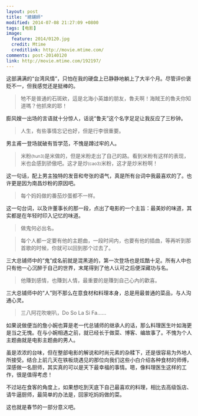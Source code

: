 ```yaml
---
layout: post
title: "總舖師"
modified: 2014-07-08 21:27:09 +0800
tags: [电影]
image:
  feature: 2014/0120.jpg
  credit: Mtime
  creditlink: http://movie.mtime.com/
comments: post-20140120
link: http://movie.mtime.com/192197/
---
```


这部满满的“台湾风情”，只怕在我的硬盘上已静静地躺上了大半个月。尽管评价褒贬不一，但我感觉还是挺棒的。

> 牠不是普通的石斑欸，這是北海小英雄的朋友，魯夫啊！海賊王的魯夫你知道嗎？他抓來的耶！

膨风嫂一出场的言语就十分惊人，话说“鲁夫”这个名字足足让我反应了三秒钟。

> 人生，有些事情忘记也好，但是行李很重要。

男主甫一登场就破有哲学范，不愧是蹲过牢的人。

> 米粉<small>(hun3)</small>是米做的，但是米粉走出了自己的路。看到米粉有这样的表现，米也会感到骄傲吧。这才是炒<small>(cao3)</small>米粉，这才是炒米粉啊！

这一句话，配上男主独特的发音和夸张的语气，真是所有台词中我最喜欢的了。也许更是因为南昌炒粉的原因吧。

> 每个妈妈做的番茄炒蛋都不一样。

这一句台词，以及许董事长的那一段，点出了电影的一个主旨：最美妙的味道，其实都是在年轻时印入记忆的味道。

> 做鬼何必出名。

> 每个人都一定要有他的主题曲，一段时间内，也要有他的插曲，等再听到那首歌的时候，你就可以回到那个过去了。

三大总铺师中的“鬼”成名前就是混黑道的，第一次登场也是炫酷十足。所有人中也只有他一心沉醉于自己的世界，末尾得到了他人认可之后便深藏功与名。

> 他賺到感情，也賺到人情，最重要的是賺到自己心內的歡喜。

三大总铺师中的“人”则不那么在意食材和料理本身，总是用最普通的菜品，与人沟通心灵。

> 三八阿花吹喇叭，Do So La Si Fa……

如果说做便当的詹小婉也算是老一代总铺师的继承人的话，那么料理医生叶如海更是当之无愧。在与小婉相遇之前，就已经长于做菜、博客、编故事了。不愧为个人主题曲就是电影主题曲的男人。

虽是浓浓的台味，但在整部电影的解说和时尚元素的杂糅下，还是很容易为外地人所接受。结合上前几天在铁板烧遇见的那位向我们这些小白介绍各种食材的师傅，深感做一名厨师，其实真的可以是天下最幸福的事情。嗯，像料理医生这样的工作，很是值得考虑！

不过站在食客的角度上，如果想吃到天底下自己最喜欢的料理，相比去高级饭店、请牛逼厨师，最简单的办法是，回家吃妈妈做的菜。

这也就是春节的一部分意义吧。
